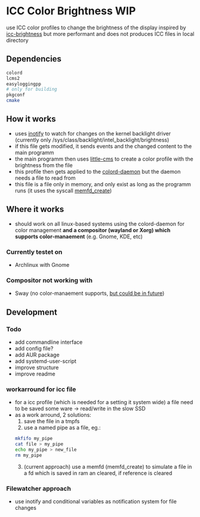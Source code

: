 # ICC Color Brightness WIP
use ICC color profiles to change the brightness of the display
inspired by [icc-brightness](https://github.com/udifuchs/icc-brightness) but more performant and does not produces ICC files in local directory

## Dependencies
```bash
colord
lcms2
easyloggingpp
# only for building
pkgconf
cmake
```

## How it works
- uses [inotify](https://man7.org/linux/man-pages/man7/inotify.7.html) to watch for changes on the kernel backlight driver (currently only /sys/class/backlight/intel_backlight/brightness)
- if this file gets modified, it sends events and the changed content to the main programm
- the main programm then uses [little-cms](https://github.com/mm2/Little-CMS) to create a color profile with the brightness from the file
- this profile then gets applied to the [colord-daemon](https://github.com/hughsie/colord) but the daemon needs a file to read from
- this file is a file only in memory, and only exist as long as the programm runs (it uses the syscall [memfd_create](https://www.man7.org/linux/man-pages/man2/memfd_create.2.html#top_of_page))

## Where it works
- should work on all linux-based systems using the colord-daemon for color management **and a compositor (wayland or Xorg) which supports color-manaement** (e.g. Gnome, KDE, etc)
### Currently testet on
- Archlinux with Gnome
### Compositor not working with
- Sway (no color-manaement supports, [but could be in future](https://github.com/swaywm/sway/pull/5586))

## Development

### Todo
- add commandline interface
- add config file?
- add AUR package
- add systemd-user-script
- improve structure
- improve readme

### workarround for icc file
- for a icc profile (which is needed for a setting it system wide) a file need to be saved some ware -> read/write in the slow SSD 
- as a work arround, 2 solutions:
    1. save the file in a tmpfs
    2. use a named pipe as a file, eg.:
    ```bash
    mkfifo my_pipe
    cat file > my_pipe
    echo my_pipe > new_file
    rm my_pipe
    ```
    3. (current approach) use a memfd (memfd_create) to simulate a file in a fd which is saved in ram an cleared, if reference is cleared

### Filewatcher approach
-   use inotify and conditional variables as notification system for file changes
